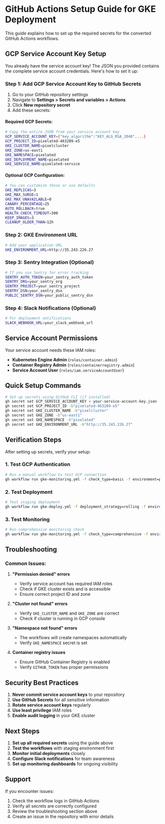 # GitHub Actions Setup Guide for GKE Deployment

This guide explains how to set up the required secrets for the converted GitHub Actions workflows.

## GCP Service Account Key Setup

You already have the service account key! The JSON you provided contains the complete service account credentials. Here's how to set it up:

### Step 1: Add GCP Service Account Key to GitHub Secrets

1. Go to your GitHub repository settings
2. Navigate to **Settings > Secrets and variables > Actions**
3. Click **New repository secret**
4. Add these secrets:

#### Required GCP Secrets:
```bash
# Copy the entire JSON from your service account key
GCP_SERVICE_ACCOUNT_KEY={"key_algorithm":"KEY_ALG_RSA_2048",...}
GCP_PROJECT_ID=pixelated-463209-e5
GKE_CLUSTER_NAME=pixelcluster
GKE_ZONE=us-east1
GKE_NAMESPACE=pixelated
GKE_DEPLOYMENT_NAME=pixelated
GKE_SERVICE_NAME=pixelated-service
```

#### Optional GCP Configuration:
```bash
# You can customize these or use defaults
GKE_REPLICAS=3
GKE_MAX_SURGE=1
GKE_MAX_UNAVAILABLE=0
CANARY_PERCENTAGE=25
AUTO_ROLLBACK=true
HEALTH_CHECK_TIMEOUT=300
KEEP_IMAGES=3
CLEANUP_OLDER_THAN=12h
```

### Step 2: GKE Environment URL
```bash
# Add your application URL
GKE_ENVIRONMENT_URL=http://35.243.226.27
```

### Step 3: Sentry Integration (Optional)
```bash
# If you use Sentry for error tracking
SENTRY_AUTH_TOKEN=your_sentry_auth_token
SENTRY_ORG=your_sentry_org
SENTRY_PROJECT=your_sentry_project
SENTRY_DSN=your_sentry_dsn
PUBLIC_SENTRY_DSN=your_public_sentry_dsn
```

### Step 4: Slack Notifications (Optional)
```bash
# For deployment notifications
SLACK_WEBHOOK_URL=your_slack_webhook_url
```

## Service Account Permissions

Your service account needs these IAM roles:
- **Kubernetes Engine Admin** (`roles/container.admin`)
- **Container Registry Admin** (`roles/containerregistry.admin`)
- **Service Account User** (`roles/iam.serviceAccountUser`)

## Quick Setup Commands

```bash
# Set up secrets using GitHub CLI (if installed)
gh secret set GCP_SERVICE_ACCOUNT_KEY < your-service-account-key.json
gh secret set GCP_PROJECT_ID -b"pixelated-463209-e5"
gh secret set GKE_CLUSTER_NAME -b"pixelcluster"
gh secret set GKE_ZONE -b"us-east1"
gh secret set GKE_NAMESPACE -b"pixelated"
gh secret set GKE_ENVIRONMENT_URL -b"http://35.243.226.27"
```

## Verification Steps

After setting up secrets, verify your setup:

### 1. Test GCP Authentication
```bash
# Run a manual workflow to test GCP connection
gh workflow run gke-monitoring.yml -f check_type=basic -f environment=production
```

### 2. Test Deployment
```bash
# Test staging deployment
gh workflow run gke-deploy.yml -f deployment_strategy=rolling -f environment=staging
```

### 3. Test Monitoring
```bash
# Run comprehensive monitoring check
gh workflow run gke-monitoring.yml -f check_type=comprehensive -f environment=production
```

## Troubleshooting

### Common Issues:

1. **"Permission denied" errors**
   - Verify service account has required IAM roles
   - Check if GKE cluster exists and is accessible
   - Ensure correct project ID and zone

2. **"Cluster not found" errors**
   - Verify `GKE_CLUSTER_NAME` and `GKE_ZONE` are correct
   - Check if cluster is running in GCP console

3. **"Namespace not found" errors**
   - The workflows will create namespaces automatically
   - Verify `GKE_NAMESPACE` secret is set

4. **Container registry issues**
   - Ensure GitHub Container Registry is enabled
   - Verify `GITHUB_TOKEN` has proper permissions

## Security Best Practices

1. **Never commit service account keys** to your repository
2. **Use GitHub Secrets** for all sensitive information
3. **Rotate service account keys** regularly
4. **Use least privilege** IAM roles
5. **Enable audit logging** in your GKE cluster

## Next Steps

1. **Set up all required secrets** using the guide above
2. **Test the workflows** with staging environment first
3. **Monitor initial deployments** closely
4. **Configure Slack notifications** for team awareness
5. **Set up monitoring dashboards** for ongoing visibility

## Support

If you encounter issues:
1. Check the workflow logs in GitHub Actions
2. Verify all secrets are correctly configured
3. Review the troubleshooting section above
4. Create an issue in the repository with error details